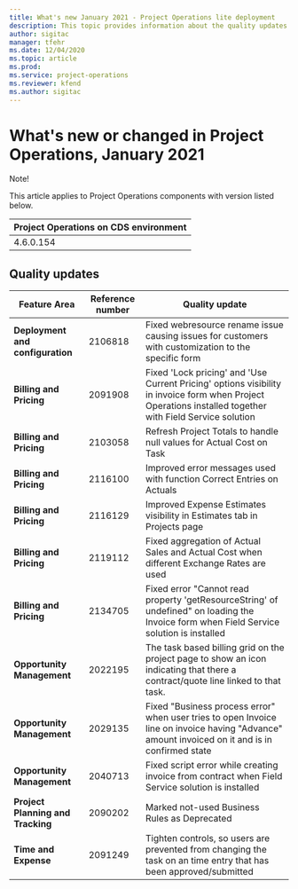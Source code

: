 ```yaml
---
title: What's new January 2021 - Project Operations lite deployment
description: This topic provides information about the quality updates available in the January 2021 release of Project Operations lite deployment.
author: sigitac
manager: tfehr
ms.date: 12/04/2020
ms.topic: article
ms.prod:
ms.service: project-operations
ms.reviewer: kfend 
ms.author: sigitac
---
```

# What&#39;s new or changed in Project Operations, January 2021

Note!

This article applies to Project Operations components with version listed below.

| Project Operations on CDS environment |
| --- |
| 4.6.0.154 |

## Quality updates

| **­­­­Feature Area** | **Reference number** | **Quality update** |
| --- | --- | --- |
| **Deployment and configuration** | 2106818 | Fixed webresource rename issue causing issues for customers with customization to the specific form |
| **Billing and Pricing** | 2091908 | Fixed &#39;Lock pricing&#39; and &#39;Use Current Pricing&#39; options visibility in invoice form when Project Operations installed together with Field Service solution |
| **Billing and Pricing** | 2103058 | Refresh Project Totals to handle null values for Actual Cost on Task |
| **Billing and Pricing** | 2116100 | Improved error messages used with function Correct Entries on Actuals |
| **Billing and Pricing** | 2116129 | Improved Expense Estimates visibility in Estimates tab in Projects page |
| **Billing and Pricing** | 2119112 | Fixed aggregation of Actual Sales and Actual Cost when different Exchange Rates are used |
| **Billing and Pricing** | 2134705 | Fixed error &quot;Cannot read property &#39;getResourceString&#39; of undefined&quot; on loading the Invoice form when Field Service solution is installed |
| **Opportunity Management** | 2022195 | The task based billing grid on the project page to show an icon indicating that there a contract/quote line linked to that task. |
| **Opportunity Management** | 2029135 | Fixed &quot;Business process error&quot; when user tries to open Invoice line on invoice having &quot;Advance&quot; amount invoiced on it and is in confirmed state |
| **Opportunity Management** | 2040713 | Fixed script error while creating invoice from contract when Field Service solution is installed |
| **Project Planning and Tracking** | 2090202 | Marked not-used Business Rules as Deprecated |
| **Time and Expense** | 2091249 | Tighten controls, so users are prevented from changing the task on an time entry that has been approved/submitted |
